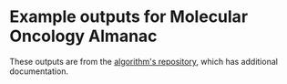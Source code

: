 # Example outputs for Molecular Oncology Almanac
These outputs are from the [algorithm's repository](https://github.com/vanallenlab/moalmanac), which has additional documentation.
